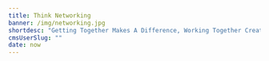```yaml
---
title: Think Networking
banner: /img/networking.jpg
shortdesc: "Getting Together Makes A Difference, Working Together Creates Opportunity."
cmsUserSlug: ""
date: now
---
```


